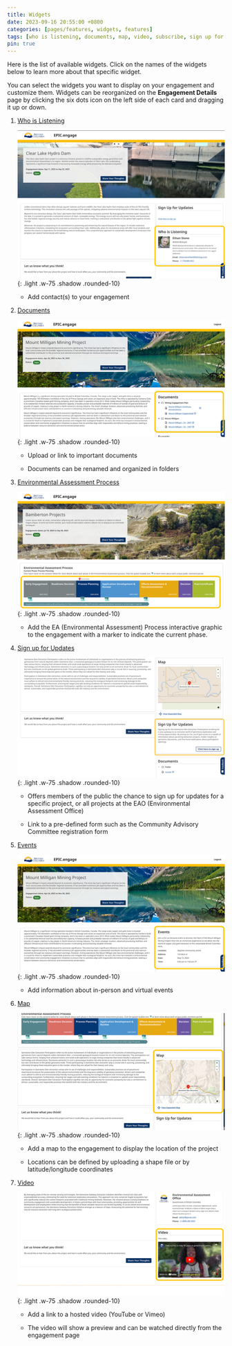 ```yaml
---
title: Widgets
date: 2023-09-16 20:55:00 +0800
categories: [pages/features, widgets, features]
tags: [who is listening, documents, map, video, subscribe, sign up for updates, email, form, CAC, EA Process]
pin: true
---
```

Here is the list of available widgets. Click on the names of the widgets below to learn more about that specific widget. 

You can select the widgets you want to display on your engagement and customize them. Widgets can be reorganized on the **Engagement Details** page by clicking the six dots icon on the left side of each card and dragging it up or down.

1. [Who is Listening](/met-guide/posts/whos-listening-widget/)

   ![Whos Listening](/assets/UserGuideImages/Images/who-is-listening-widget/who-is-listening-widget-who-is-listening-widget-public-side.png){: .light .w-75 .shadow .rounded-10}

    - Add contact(s) to your engagement

3. [Documents](/met-guide/posts/documents-widget/)

   ![Documents](/assets/UserGuideImages/Images/documents-widget/documents-widget-documents-widget-internal-with-3-folders-1-folder-open-showing-2-3-upload-documents-and-document-links.png){: .light .w-75 .shadow .rounded-10}

    - Upload or link to important documents

    - Documents can be renamed and organized in folders 

4. [Environmental Assessment Process](/met-guide/posts/EA-process-widget/)

   ![EA Process Widget](/assets/UserGuideImages/Images/environmental-assessment-process-widget/environmental-assessment-process-widget-ea-process-graphic.png){: .light .w-75 .shadow .rounded-10}

    - Add the EA (Environmental Assessment) Process interactive graphic to the engagement with a marker to indicate the current phase.  

5. [Sign up for Updates](/met-guide/posts/updates-widget/)

   ![Updates Widget](/assets/UserGuideImages/Images/updates-widget/updates-widget-sign-up-for-updates-widget.png){: .light .w-75 .shadow .rounded-10}

    - Offers members of the public the chance to sign up for updates for a specific project, or all projects at the EAO (Environmental Assessment Office)

    - Link to a pre-defined form such as the Community Advisory Committee registration form

6. [Events](/met-guide/posts/events-widget/)

   ![Events Widget](/assets/UserGuideImages/Images/events-widget/event-widget-public-side-events-widget.png){: .light .w-75 .shadow .rounded-10}

    - Add information about in-person and virtual events

7. [Map](/met-guide/posts/map-widget/)
   
   ![Map Widget](/assets/UserGuideImages/Images/map-widget/map-widget-map-widget-public-side.png){: .light .w-75 .shadow .rounded-10}

    - Add a map to the engagement to display the location of the project 

    - Locations can be defined by uploading a shape file or by latitude/longitude coordinates

8. [Video](/met-guide/posts/video-widget/)

   ![Video Widget](/assets/UserGuideImages/Images/video-widget/video-widget-public-side.png){: .light .w-75 .shadow .rounded-10}

    - Add a link to a hosted video (YouTube or Vimeo)  

    - The video will show a preview and can be watched directly from the engagement page
